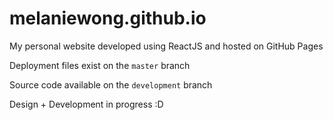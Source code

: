 # melaniewong.github.io
My personal website developed using ReactJS and hosted on GitHub Pages

Deployment files exist on the `master` branch

Source code available on the `development` branch

Design + Development in progress :D
